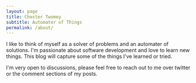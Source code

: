 ```yaml
---
layout: page
title: Chester Twomey
subtitle: Automater of Things
permalink: /about/
---
```


I like to think of myself as a solver of problems and an automater of solutions.  I'm passionate about software development and love to learn new things.  This blog will capture some of the things I've learned or tried.

I'm very open to discussions, please feel free to reach out to me over twitter or the comment sections of my posts. 